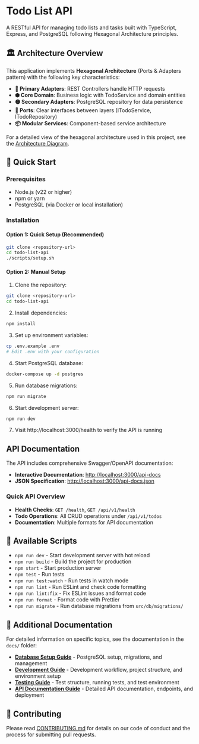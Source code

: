 # Todo List API

A RESTful API for managing todo lists and tasks built with TypeScript, Express, and PostgreSQL following Hexagonal Architecture principles.

## 🏛️ Architecture Overview

This application implements **Hexagonal Architecture** (Ports & Adapters pattern) with the following key characteristics:

- **🔵 Primary Adapters**: REST Controllers handle HTTP requests
- **⬢ Core Domain**: Business logic with TodoService and domain entities
- **🟡 Secondary Adapters**: PostgreSQL repository for data persistence
- **🔌 Ports**: Clear interfaces between layers (ITodoService, ITodoRepository)
- **📦 Modular Services**: Component-based service architecture

For a detailed view of the hexagonal architecture used in this project, see the [Architecture Diagram](./diagrams/hexagonal-architecture.md).

## 🚀 Quick Start

### Prerequisites
- Node.js (v22 or higher)
- npm or yarn
- PostgreSQL (via Docker or local installation)

### Installation

#### Option 1: Quick Setup (Recommended)
```bash
git clone <repository-url>
cd todo-list-api
./scripts/setup.sh
```

#### Option 2: Manual Setup
1. Clone the repository:
```bash
git clone <repository-url>
cd todo-list-api
```

2. Install dependencies:
```bash
npm install
```

3. Set up environment variables:
```bash
cp .env.example .env
# Edit .env with your configuration
```

4. Start PostgreSQL database:
```bash
docker-compose up -d postgres
```

5. Run database migrations:
```bash
npm run migrate
```

6. Start development server:
```bash
npm run dev
```

7. Visit http://localhost:3000/health to verify the API is running

##  API Documentation

The API includes comprehensive Swagger/OpenAPI documentation:

- **Interactive Documentation**: <http://localhost:3000/api-docs>
- **JSON Specification**: <http://localhost:3000/api-docs.json>

### Quick API Overview

- **Health Checks**: `GET /health`, `GET /api/v1/health`
- **Todo Operations**: All CRUD operations under `/api/v1/todos`
- **Documentation**: Multiple formats for API documentation

## 📜 Available Scripts

- `npm run dev` - Start development server with hot reload
- `npm run build` - Build the project for production
- `npm start` - Start production server
- `npm test` - Run tests
- `npm run test:watch` - Run tests in watch mode
- `npm run lint` - Run ESLint and check code formatting
- `npm run lint:fix` - Fix ESLint issues and format code
- `npm run format` - Format code with Prettier
- `npm run migrate` - Run database migrations from `src/db/migrations/`

## 📖 Additional Documentation

For detailed information on specific topics, see the documentation in the `docs/` folder:

- **[Database Setup Guide](./docs/database-setup.md)** - PostgreSQL setup, migrations, and management
- **[Development Guide](./docs/development-guide.md)** - Development workflow, project structure, and environment setup
- **[Testing Guide](./docs/testing-guide.md)** - Test structure, running tests, and test environment
- **[API Documentation Guide](./docs/api-documentation.md)** - Detailed API documentation, endpoints, and deployment

## 🤝 Contributing

Please read [CONTRIBUTING.md](./CONTRIBUTING.md) for details on our code of conduct and the process for submitting pull requests.
